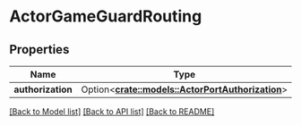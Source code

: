 # ActorGameGuardRouting

## Properties

Name | Type | Description | Notes
------------ | ------------- | ------------- | -------------
**authorization** | Option<[**crate::models::ActorPortAuthorization**](ActorPortAuthorization.md)> |  | [optional]

[[Back to Model list]](../README.md#documentation-for-models) [[Back to API list]](../README.md#documentation-for-api-endpoints) [[Back to README]](../README.md)


